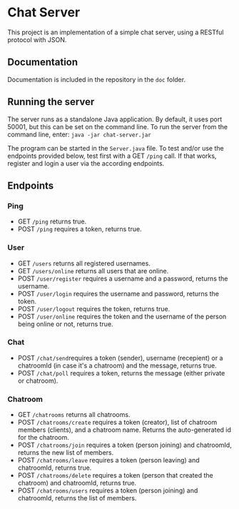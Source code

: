# Chat Server

This project is an implementation of a simple chat server, using a RESTful protocol with JSON.

## Documentation

Documentation is included in the repository in the `doc` folder.

## Running the server

The server runs as a standalone Java application. By default, it uses port 50001,
but this can be set on the command line.
To run the server from the command line, enter: <code>java -jar chat-server.jar</code>

The program can be started in the `Server.java` file. To test and/or use the endpoints provided below, test first with a GET `/ping` call. If that works, register and login a user via the according endpoints. 

## Endpoints

### Ping
- GET `/ping` returns true.
- POST `/ping` requires a token, returns true.

### User
- GET `/users` returns all registered usernames.
- GET `/users/online` returns all users that are online.
- POST `/user/register` requires a username and a password, returns the username.
- POST `/user/login` requires the username and password, returns the token.
- POST `/user/logout` requires the token, returns true.
- POST `/user/online` requires the token and the username of the person being online or not, returns true.

### Chat
- POST `/chat/send`requires a token (sender), username (recepient) or a chatroomId (in case it's a chatroom) and the message, returns true.
- POST `/chat/poll` requires a token, returns the message (either private or chatroom).

### Chatroom
- GET `/chatrooms` returns all chatrooms.
- POST `/chatrooms/create` requires a token (creator), list of chatroom members (clients), and a chatroom name. Returns the auto-generated id for the chatroom.
- POST `/chatrooms/join` requires a token (person joining) and chatroomId, returns the new list of members.
- POST `/chatrooms/leave` requires a token (person leaving) and chatroomId, returns true.
- POST `/chatrooms/delete` requires a token (person that created the chatroom) and chatroomId, returns true.
- POST `/chatrooms/users` requires a token (person joining) and chatroomId, returns the list of members.
  
